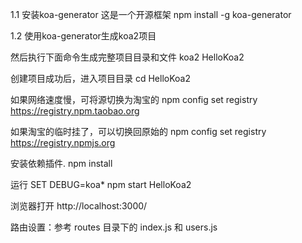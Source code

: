 1.1 安装koa-generator 这是一个开源框架
npm install -g koa-generator

1.2 使用koa-generator生成koa2项目

然后执行下面命令生成完整项目目录和文件
koa2 HelloKoa2

创建项目成功后，进入项目目录
cd HelloKoa2


如果网络速度慢，可将源切换为淘宝的
npm config set registry https://registry.npm.taobao.org

如果淘宝的临时挂了，可以切换回原始的
npm config set registry https://registry.npmjs.org


安装依赖插件.
npm install

运行
SET DEBUG=koa*
npm start HelloKoa2

浏览器打开
http://localhost:3000/








路由设置：参考 routes 目录下的 index.js 和 users.js




